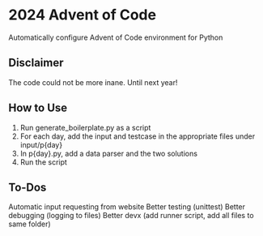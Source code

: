 # 2024 Advent of Code
Automatically configure Advent of Code environment for Python
## Disclaimer
The code could not be more inane. Until next year!
## How to Use
1. Run generate_boilerplate.py as a script
2. For each day, add the input and testcase in the appropriate files under input/p{day}
3. In p{day}.py, add a data parser and the two solutions
4. Run the script
## To-Dos
Automatic input requesting from website
Better testing (unittest)
Better debugging (logging to files)
Better devx (add runner script, add all files to same folder)